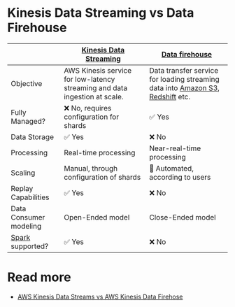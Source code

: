# Kinesis Data Streaming vs Data Firehouse

|                        | [Kinesis Data Streaming](Readme.md)                                        | [Data firehouse](../../10_BigDataServices/DataConnectors/AmazonDataFirehouse/Readme.md)                                                                                                                 |
|------------------------|----------------------------------------------------------------------------|---------------------------------------------------------------------------------------------------------------------------------------------------------------------------------------------------------------|
| Objective              | AWS Kinesis service for low-latency streaming and data ingestion at scale. | Data transfer service for loading streaming data into [Amazon S3](../../7_StorageServices/3_ObjectStorageS3/Readme.md), [Redshift](../../10_BigDataServices/DataStorage/DataWarehouses/AmazonRedshift.md) etc. |
| Fully Managed?         | :x: No, requires configuration for shards                                  | :white_check_mark: Yes                                                                                                                                                                                        |
| Data Storage           | :white_check_mark: Yes                                                     | :x: No                                                                                                                                                                                                        |
| Processing             | Real-time processing                                                       | Near-real-time processing                                                                                                                                                                                     |
| Scaling                | Manual, through configuration of shards                                    | :rocket: Automated, according to users                                                                                                                                                                        |
| Replay Capabilities    | :white_check_mark: Yes                                                     | :x: No                                                                                                                                                                                                        |
| Data Consumer modeling | Open-Ended model                                                           | Close-Ended model                                                                                                                                                                                             |
| [Spark]() supported?   | :white_check_mark: Yes                                                     | :x: No                                                                                                                                                                                                        |

# Read more
- [AWS Kinesis Data Streams vs AWS Kinesis Data Firehose](https://www.whizlabs.com/blog/aws-kinesis-data-streams-vs-aws-kinesis-data-firehose/)


